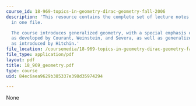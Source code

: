 ```yaml
---
course_id: 18-969-topics-in-geometry-dirac-geometry-fall-2006
description: 'This resource contains the complete set of lecture notes for the course
  in one file.

  The course introduces generalized geometry, with a special emphasis on Dirac geometry,
  as developed by Courant, Weinstein, and Severa, as well as generalized complex geometry,
  as introduced by Hitchin.'
file_location: /coursemedia/18-969-topics-in-geometry-dirac-geometry-fall-2006/84ec6aea9629b385337e398d35974294_18_969_geometry.pdf
file_type: application/pdf
layout: pdf
title: 18_969_geometry.pdf
type: course
uid: 84ec6aea9629b385337e398d35974294

---
```

None